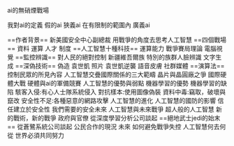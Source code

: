 ai的無硝煙戰場

我對ai的定義
	假的ai
		狹義ai
			在有限制的範圍內
		廣義ai
			
==作者背景==
	新美國安全中心副總裁
	用戰爭的角度去思考人工智慧
==四個戰場==
	資料
	運算
	人才
	制度
==人工智慧十種科技==
	運算能力
	戰爭賽局理論
	電腦視覺
	==監控辨識==
		對人民的絕對控制
		新疆維吾爾族 特別的族群人臉辨識
	文字生成
	==深偽技術==
		偽造 袁世凱 照片
		袁世凱逆襲
	語音皮膚
	社群媒體
	==演算法==
		控制民眾的所見內容
人工智慧交疊國際關係的三大範疇
	晶片與晶圓廠之爭
	國際硬體大戰
	硬體與ai的軍備競賽
人工智慧的優勢與弱點
	機器學習的優勢
	機器學習的缺陷
	駭客入侵:有心人士隊系統侵入
	對抗樣本:使用圖像偽裝
	資料中毒:竊取，破壞與竄改
	安全性不足:各種惡意的網路攻擊
人工智慧的進化
	人工智慧的國防的影響
	信任建立於安全性
	我們需要的安全未來
人工智慧與未來戰爭
	超人般的人工智慧
	新的戰術，新的戰爭
政府與官僚
	從深度學習分析公司談起
	==絕地武士jedi的始末==
	從蒼鷺系統公司談起
	公民合作的現況
未來
	如何避免戰爭失控
	人工智慧何去何從
世界必須共同努力

	